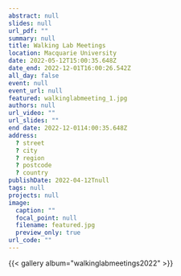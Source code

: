 ```yaml
---
abstract: null
slides: null
url_pdf: ""
summary: null
title: Walking Lab Meetings
location: Macquarie University
date: 2022-05-12T15:00:35.648Z
date_end: 2022-12-01T16:00:26.542Z
all_day: false
event: null
event_url: null
featured: walkinglabmeeting_1.jpg
authors: null
url_video: ""
url_slides: ""
end date: 2022-12-0114:00:35.648Z
address:
  ? street
  ? city
  ? region
  ? postcode
  ? country
publishDate: 2022-04-12Tnull
tags: null
projects: null
image:
  caption: ""
  focal_point: null
  filename: featured.jpg
  preview_only: true
url_code: ""
---
```


{{< gallery album="walkinglabmeetings2022" >}}
